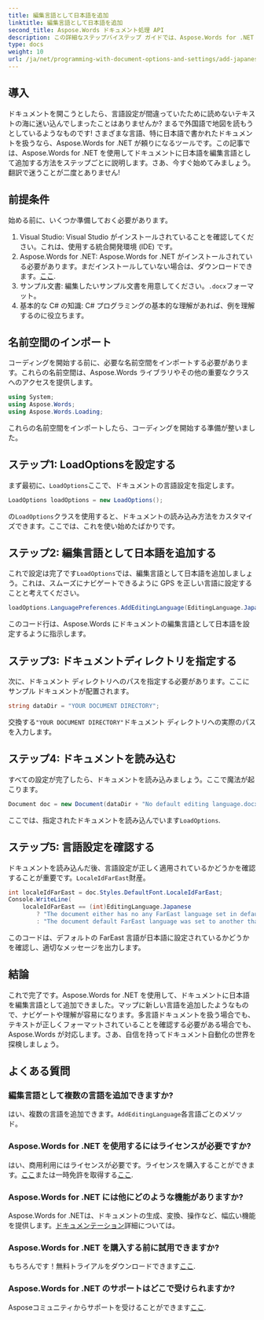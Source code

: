 ```yaml
---
title: 編集言語として日本語を追加
linktitle: 編集言語として日本語を追加
second_title: Aspose.Words ドキュメント処理 API
description: この詳細なステップバイステップ ガイドでは、Aspose.Words for .NET を使用してドキュメントに日本語を編集言語として追加する方法を説明します。
type: docs
weight: 10
url: /ja/net/programming-with-document-options-and-settings/add-japanese-as-editing-languages/
---
```

## 導入

ドキュメントを開こうとしたら、言語設定が間違っていたために読めないテキストの海に迷い込んでしまったことはありませんか? まるで外国語で地図を読もうとしているようなものです! さまざまな言語、特に日本語で書かれたドキュメントを扱うなら、Aspose.Words for .NET が頼りになるツールです。この記事では、Aspose.Words for .NET を使用してドキュメントに日本語を編集言語として追加する方法をステップごとに説明します。さあ、今すぐ始めてみましょう。翻訳で迷うことが二度とありません!

## 前提条件

始める前に、いくつか準備しておく必要があります。

1. Visual Studio: Visual Studio がインストールされていることを確認してください。これは、使用する統合開発環境 (IDE) です。
2.  Aspose.Words for .NET: Aspose.Words for .NET がインストールされている必要があります。まだインストールしていない場合は、ダウンロードできます。[ここ](https://releases.aspose.com/words/net/).
3. サンプル文書: 編集したいサンプル文書を用意してください。`.docx`フォーマット。
4. 基本的な C# の知識: C# プログラミングの基本的な理解があれば、例を理解するのに役立ちます。

## 名前空間のインポート

コーディングを開始する前に、必要な名前空間をインポートする必要があります。これらの名前空間は、Aspose.Words ライブラリやその他の重要なクラスへのアクセスを提供します。

```csharp
using System;
using Aspose.Words;
using Aspose.Words.Loading;
```

これらの名前空間をインポートしたら、コーディングを開始する準備が整いました。

## ステップ1: LoadOptionsを設定する

まず最初に、`LoadOptions`ここで、ドキュメントの言語設定を指定します。

```csharp
LoadOptions loadOptions = new LoadOptions();
```

の`LoadOptions`クラスを使用すると、ドキュメントの読み込み方法をカスタマイズできます。ここでは、これを使い始めたばかりです。

## ステップ2: 編集言語として日本語を追加する

これで設定は完了です`LoadOptions`では、編集言語として日本語を追加しましょう。これは、スムーズにナビゲートできるように GPS を正しい言語に設定することと考えてください。

```csharp
loadOptions.LanguagePreferences.AddEditingLanguage(EditingLanguage.Japanese);
```

このコード行は、Aspose.Words にドキュメントの編集言語として日本語を設定するように指示します。

## ステップ3: ドキュメントディレクトリを指定する

次に、ドキュメント ディレクトリへのパスを指定する必要があります。ここにサンプル ドキュメントが配置されます。

```csharp
string dataDir = "YOUR DOCUMENT DIRECTORY";
```

交換する`"YOUR DOCUMENT DIRECTORY"`ドキュメント ディレクトリへの実際のパスを入力します。

## ステップ4: ドキュメントを読み込む

すべての設定が完了したら、ドキュメントを読み込みましょう。ここで魔法が起こります。

```csharp
Document doc = new Document(dataDir + "No default editing language.docx", loadOptions);
```

ここでは、指定されたドキュメントを読み込んでいます`LoadOptions`.

## ステップ5: 言語設定を確認する

ドキュメントを読み込んだ後、言語設定が正しく適用されているかどうかを確認することが重要です。`LocaleIdFarEast`財産。

```csharp
int localeIdFarEast = doc.Styles.DefaultFont.LocaleIdFarEast;
Console.WriteLine(
    localeIdFarEast == (int)EditingLanguage.Japanese
        ? "The document either has no any FarEast language set in defaults or it was set to Japanese originally."
        : "The document default FarEast language was set to another than Japanese language originally, so it is not overridden.");
```

このコードは、デフォルトの FarEast 言語が日本語に設定されているかどうかを確認し、適切なメッセージを出力します。

## 結論

これで完了です。Aspose.Words for .NET を使用して、ドキュメントに日本語を編集言語として追加できました。マップに新しい言語を追加したようなもので、ナビゲートや理解が容易になります。多言語ドキュメントを扱う場合でも、テキストが正しくフォーマットされていることを確認する必要がある場合でも、Aspose.Words が対応します。さあ、自信を持ってドキュメント自動化の世界を探検しましょう。

## よくある質問

### 編集言語として複数の言語を追加できますか?
はい、複数の言語を追加できます。`AddEditingLanguage`各言語ごとのメソッド。

### Aspose.Words for .NET を使用するにはライセンスが必要ですか?
はい、商用利用にはライセンスが必要です。ライセンスを購入することができます。[ここ](https://purchase.aspose.com/buy)または一時免許を取得する[ここ](https://purchase.aspose.com/temporary-license/).

### Aspose.Words for .NET には他にどのような機能がありますか?
 Aspose.Words for .NETは、ドキュメントの生成、変換、操作など、幅広い機能を提供します。[ドキュメンテーション](https://reference.aspose.com/words/net/)詳細については。

### Aspose.Words for .NET を購入する前に試用できますか?
もちろんです！無料トライアルをダウンロードできます[ここ](https://releases.aspose.com/).

### Aspose.Words for .NET のサポートはどこで受けられますか?
 Asposeコミュニティからサポートを受けることができます[ここ](https://forum.aspose.com/c/words/8).
